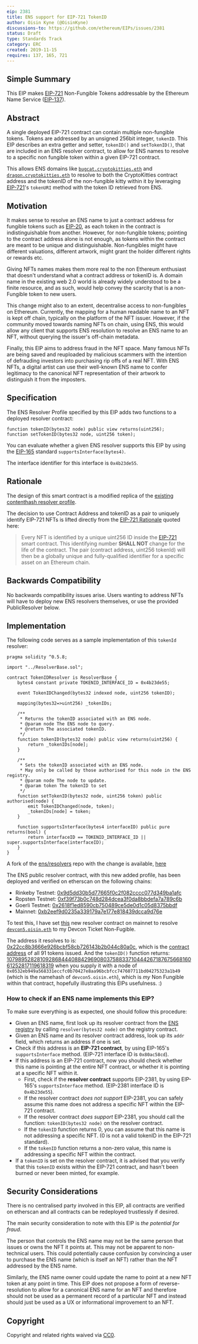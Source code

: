 ```yaml
---
eip: 2381
title: ENS support for EIP-721 TokenID
author: Oisin Kyne (@OisinKyne)
discussions-to: https://github.com/ethereum/EIPs/issues/2381
status: Draft
type: Standards Track
category: ERC
created: 2019-11-15
requires: 137, 165, 721
---
```


## Simple Summary

This EIP makes [EIP-721](https://eips.ethereum.org/EIPS/eip-721) Non-Fungible Tokens addressable by the Ethereum Name Service ([EIP-137](https://eips.ethereum.org/EIPS/eip-137)).

## Abstract

A single deployed EIP-721 contract can contain multiple non-fungible tokens. Tokens are addressed by an unsigned 256bit integer, `tokenID`. This EIP describes an extra getter and setter, `tokenID()` and `setTokenID()`, that are included in an ENS resolver contract, to allow for ENS names to resolve to a specific non fungible token within a given EIP-721 contract.

This allows ENS domains like [`bugcat.cryptokitties.eth`](https://www.cryptokitties.co/kitty/101) and [`dragon.cryptokitties.eth`](https://www.cryptokitties.co/kitty/896775) to resolve to both the CryptoKitties contract address and the tokenID of the non-fungible kitty within it by leveraging [EIP-721](./eip-721.md)'s `tokenURI` method with the token ID retrieved from ENS.

## Motivation

It makes sense to resolve an ENS name to just a contract address for fungible tokens such as [EIP-20](https://eips.ethereum.org/EIPS/eip-20), as each token in the contract is indistinguishable from another. However, for non-fungible tokens; pointing to the contract address alone is not enough, as tokens within the contract are meant to be unique and distinguishable. Non-fungibles might have different valuations, different artwork, might grant the holder different rights or rewards etc.

Giving NFTs names makes them more real to the non Ethereum enthusiast that doesn't understand what a contract address or tokenID is. A domain name in the existing web 2.0 world is already widely understood to be a finite resource, and as such, would help convey the scarcity that is a non-Fungible token to new users.

This change might also to an extent, decentralise access to non-fungibles on Ethereum. Currently, the mapping for a human readable name to an NFT is kept off chain, typically on the platform of the NFT issuer. However, if the community moved towards naming NFTs on chain, using ENS, this would allow any client that supports ENS resolution to resolve an ENS name to an NFT, without querying the issuer's off-chain metadata.

Finally, this EIP aims to address fraud in the NFT space. Many famous NFTs are being saved and reuploaded by malicious scammers with the intention of defrauding investors into purchasing rip offs of a real NFT. With ENS NFTs, a digital artist can use their well-known ENS name to confer legitimacy to the canonical NFT representation of their artwork to distinguish it from the imposters. 

## Specification

The ENS Resolver Profile specified by this EIP adds two functions to a deployed resolver contract:

```
function tokenID(bytes32 node) public view returns(uint256);
function setTokenID(bytes32 node, uint256 token);
```

You can evaluate whether a given ENS resolver supports this EIP by using the [EIP-165](./eip-165.md) standard `supportsInterface(bytes4)`.

The interface identifier for this interface is `0x4b23de55`.

## Rationale

The design of this smart contract is a modified replica of the [existing contenthash resolver profile](https://github.com/ensdomains/resolvers/blob/master/contracts/profiles/ContentHashResolver.sol).

The decision to use Contract Address and tokenID as a pair to uniquely identify EIP-721 NFTs is lifted directly from the [EIP-721 Rationale](https://github.com/ethereum/EIPs/blob/master/EIPS/eip-721.md#rationale) quoted here:

> Every NFT is identified by a unique uint256 ID inside the [EIP-721](./eip-721.md) smart contract. This identifying number **SHALL NOT** change for the life of the contract. The pair (contract address, uint256 tokenId) will then be a globally unique and fully-qualified identifier for a specific asset on an Ethereum chain.

## Backwards Compatibility

No backwards compatibility issues arise. Users wanting to address NFTs will have to deploy new ENS resolvers themselves, or use the provided PublicResolver below.

## Implementation

The following code serves as a sample implementation of this `tokenId` resolver:

```solidity
pragma solidity ^0.5.8;

import "../ResolverBase.sol";

contract TokenIDResolver is ResolverBase {
    bytes4 constant private TOKENID_INTERFACE_ID = 0x4b23de55;

    event TokenIDChanged(bytes32 indexed node, uint256 tokenID);

    mapping(bytes32=>uint256) _tokenIDs;

    /**
     * Returns the tokenID associated with an ENS node.
     * @param node The ENS node to query.
     * @return The associated tokenID.
     */
    function tokenID(bytes32 node) public view returns(uint256) {
        return _tokenIDs[node];
    }

    /**
     * Sets the tokenID associated with an ENS node.
     * May only be called by those authorised for this node in the ENS registry.
     * @param node The node to update.
     * @param token The tokenID to set
     */
    function setTokenID(bytes32 node, uint256 token) public authorised(node) {
        emit TokenIDChanged(node, token);
        _tokenIDs[node] = token;
    }

    function supportsInterface(bytes4 interfaceID) public pure returns(bool) {
        return interfaceID == TOKENID_INTERFACE_ID || super.supportsInterface(interfaceID);
    }
}
```

A fork of the [ens/resolvers](https://github.com/ensdomains/resolvers) repo with the change is available, [here](https://github.com/OisinKyne/resolvers/blob/master/contracts/profiles/TokenIDResolver.sol)

The ENS public resolver contract, with this new added profile, has been deployed and verified on etherscan on the following chains:

- Rinkeby Testnet: [0x9d5dd30b5d77665f0c2f082cccc077d349ba1afc](https://rinkeby.etherscan.io/address/0x9d5dd30b5d77665f0c2f082cccc077d349ba1afc)
- Ropsten Testnet: [0xf39f73b0c748d284dcea3f0da8bbdefa7a789c6b](https://ropsten.etherscan.io/address/0xf39f73b0c748d284dcea3f0da8bbdefa7a789c6b)
- Goerli Testnet: [0x2618f1ed8590cb750489ce5de0d1c05d8375bbdf](https://goerli.etherscan.io/address/0x2618f1ed8590cb750489ce5de0d1c05d8375bbdf)
- Mainnet: [0xb2eef9d0235a339179a7e177e818439dcca9d76e](https://etherscan.io/address/0xb2eef9d0235a339179a7e177e818439dcca9d76e)

To test this, I have set [this](https://etherscan.io/address/0x888ab947cb7135dc25d4936e9a49b4e2bcdea467) new resolver contract on mainnet to resolve [`devcon5.oisin.eth`](https://etherscan.io/enslookup?q=devcon5.oisin.eth) to my Devcon Ticket Non-Fugible.

The address it resolves to is:
[0x22cc8b3666e926bcbf58cb726143b2b044c80a0c](https://etherscan.io/token/0x22cc8b3666e926bcbf58cb726143b2b044c80a0c), which is the [contract address](https://etherscan.io/token/0x22cc8b3666e926bcbf58cb726143b2b044c80a0c) of all 91 tokens issued.
And the `tokenID()` function returns:
[10798952828109286844408842969080375883371044426718767566816061252817119618319](https://etherscan.io/token/0x22cc8b3666e926bcbf58cb726143b2b044c80a0c?a=10798952828109286844408842969080375883371044426718767566816061252817119618319) when you supply it with a node of `0x0532eb949a568331eccfc0b70427e8aa96bcbfcc747607711bd04275323a1b49` (which is the namehash of `devcon5.oisin.eth`), which is _my_ Non Fungible within that contract, hopefully illustrating this EIPs usefulness. :)

### How to check if an ENS name implements this EIP?

To make sure everything is as expected, one should follow this procedure:

- Given an ENS name, first look up its resolver contract from the [ENS registry](https://docs.ens.domains/contract-api-reference/ens) by calling `resolver(bytes32 node)` on the registry contract.
- Given an ENS name and its resolver contract address, look up its `addr` field, which returns an address if one is set.
- Check if this address is an **EIP-721 contract**, by using EIP-165's `supportsInterface` method. (EIP-721 interface ID is `0x80ac58cd`).
- If this address is an EIP-721 contract, now you should check whether this name is pointing at the entire NFT contract, or whether it is pointing at a specific NFT within it. 
    - First, check if the **resolver contract** supports EIP-2381, by using EIP-165's `supportsInterface` method. (EIP-2381 interface ID is `0x4b23de55`).
    - If the resolver contract *does not support* EIP-2381, you can safely assume this name does not address a specific NFT within the EIP-721 contract.
    - If the resolver contract *does support* EIP-2381, you should call the function: `tokenID(bytes32 node)` on the resolver contract.
    - If the `tokenID` function returns 0, you can assume that this name is not addressing a specific NFT. (0 is not a valid tokenID in the EIP-721 standard).
    - If the `tokenID` function returns a non-zero value, this name is addressing a specific NFT within the contract.
- If a `tokenID` is set on the resolver contract, it is advised that you verify that this `tokenID` exists within the EIP-721 contract, and hasn't been burned or never been minted, for example. 


## Security Considerations

There is no centralised party involved in this EIP, all contracts are verified on etherscan and all contracts can be redeployed trustlessly if desired. 

The main security consideration to note with this EIP is *the potential for fraud*. 

The person that controls the ENS name may not be the same person that issues or owns the NFT it points at. This may not be apparent to non-technical users. This could potentially cause confusion by convincing a user to purchase the ENS name (which is itself an NFT) rather than the NFT addressed by the ENS name. 

Similarly, the ENS name owner could update the name to point at a new NFT token at any point in time. This EIP does not propose a form of reverse-resolution to allow for a canonical ENS name for an NFT and therefore should not be used as a permanent record of a particular NFT and instead should just be used as a UX or informational improvement to an NFT. 


## Copyright

Copyright and related rights waived via [CC0](https://creativecommons.org/publicdomain/zero/1.0/).
